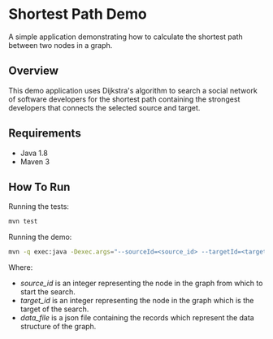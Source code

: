 # Shortest Path Demo
A simple application demonstrating how to calculate the shortest path between two nodes in a graph.

## Overview
This demo application uses Dijkstra's algorithm to search a social network of software developers for the shortest path containing the strongest developers that connects the selected source and target.

## Requirements
- Java 1.8
- Maven 3

## How To Run

Running the tests:

```bash
mvn test
```

Running the demo:

```bash
mvn -q exec:java -Dexec.args="--sourceId=<source_id> --targetId=<target_id> --dataFile=<data_file>"
```

Where:
- *source_id* is an integer representing the node in the graph from which to start the search.
- *target_id* is an integer representing the node in the graph which is the target of the search.
- *data_file* is a json file containing the records which represent the data structure of the graph.
